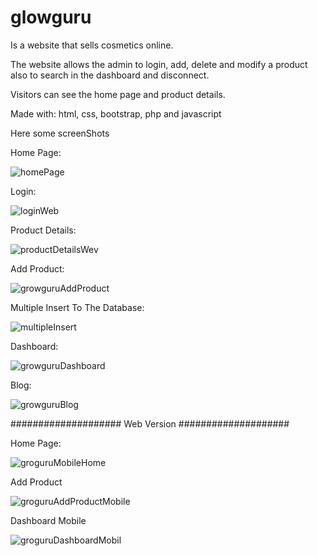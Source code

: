 # glowguru

Is a website that sells cosmetics online.

The website allows the admin to login, add, delete and modify a product also to search in the dashboard and disconnect.

Visitors can see the home page and product details.

Made with: html, css, bootstrap, php and javascript


Here some screenShots

Home Page:

![homePage](https://user-images.githubusercontent.com/112892620/213875516-42a75568-dc9f-41e9-9f0b-8b1576e73132.png)

Login:

![loginWeb](https://user-images.githubusercontent.com/112892620/213875707-4a09e2cb-15d8-4718-97b8-0f72f4e7a3e5.png)


Product Details:

![productDetailsWev](https://user-images.githubusercontent.com/112892620/213875812-9a2e3f9a-c980-4317-86be-1e7161b75bb1.png)

Add Product:

![growguruAddProduct](https://user-images.githubusercontent.com/112892620/213887283-a559229c-8438-480b-9847-27056ca7c551.png)


Multiple Insert To The Database:


![multipleInsert](https://user-images.githubusercontent.com/112892620/213887343-1a9be157-4840-46cd-b4ee-1b2bef19a666.png)


Dashboard:

![growguruDashboard](https://user-images.githubusercontent.com/112892620/213888067-d0d79e22-d079-456f-adca-82624ddd1bd0.png)

Blog:

![growguruBlog](https://user-images.githubusercontent.com/112892620/213888152-fe4d5cf8-058f-4c73-ac40-e59850f4a87f.png)



#################### Web Version ####################

Home Page:

![groguruMobileHome](https://user-images.githubusercontent.com/112892620/213888626-20250ae6-0e7b-4b85-b9fa-c4f428514d8d.png)


Add Product

![groguruAddProductMobile](https://user-images.githubusercontent.com/112892620/213889317-1f00e728-54b2-4887-9b7c-7ee8d0ebdbf2.png)

Dashboard Mobile

![groguruDashboardMobil](https://user-images.githubusercontent.com/112892620/213889431-71c38bab-0484-4229-ac63-7938353cda0e.png)
